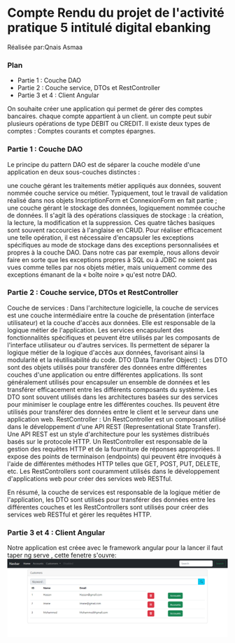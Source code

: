 <h1>Compte Rendu du projet de l'activité pratique 5 intitulé digital ebanking</h1>
  Réalisée par:Qnais Asmaa
  <h3>Plan</h3>
  <ul>
 <li> Partie 1 : Couche DAO</li>
 <li>Partie 2 : Couche service, DTOs et RestController</li>
 <li>Partie 3 et 4 : Client Angular</li>
 </ul>
 On souhaite créer une application qui permet de gérer des comptes bancaires. chaque compte appartient à un client. un compte peut subir plusieurs opérations de type DEBIT ou CREDIT. Il existe deux types de comptes : Comptes courants et comptes épargnes.
  <h3> Partie 1 : Couche DAO</h3>
  Le principe du pattern DAO est de séparer la couche modèle d'une application en deux sous-couches distinctes :

une couche gérant les traitements métier appliqués aux données, souvent nommée couche service ou métier. Typiquement, tout le travail de validation réalisé dans nos objets InscriptionForm et ConnexionForm en fait partie ;
une couche gérant le stockage des données, logiquement nommée couche de données. Il s'agit là des opérations classiques de stockage : la création, la lecture, la modification et la suppression. Ces quatre tâches basiques sont souvent raccourcies à l'anglaise en CRUD.
Pour réaliser efficacement une telle opération, il est nécessaire d'encapsuler les exceptions spécifiques au mode de stockage dans des exceptions personnalisées et propres à la couche DAO. Dans notre cas par exemple, nous allons devoir faire en sorte que les exceptions propres à SQL ou à JDBC ne soient pas vues comme telles par nos objets métier, mais uniquement comme des exceptions émanant de la « boîte noire » qu'est notre DAO.
<h3> Partie 2 : Couche service, DTOs et RestController</h3>
Couche de services : Dans l'architecture logicielle, la couche de services est une couche intermédiaire entre la couche de présentation (interface utilisateur) et la couche d'accès aux données. Elle est responsable de la logique métier de l'application. Les services encapsulent des fonctionnalités spécifiques et peuvent être utilisés par les composants de l'interface utilisateur ou d'autres services. Ils permettent de séparer la logique métier de la logique d'accès aux données, favorisant ainsi la modularité et la réutilisabilité du code.
DTO (Data Transfer Object) : Les DTO sont des objets utilisés pour transférer des données entre différentes couches d'une application ou entre différentes applications. Ils sont généralement utilisés pour encapsuler un ensemble de données et les transférer efficacement entre les différents composants du système. Les DTO sont souvent utilisés dans les architectures basées sur des services pour minimiser le couplage entre les différentes couches. Ils peuvent être utilisés pour transférer des données entre le client et le serveur dans une application web.
RestController : Un RestController est un composant utilisé dans le développement d'une API REST (Representational State Transfer). Une API REST est un style d'architecture pour les systèmes distribués basés sur le protocole HTTP. Un RestController est responsable de la gestion des requêtes HTTP et de la fourniture de réponses appropriées. Il expose des points de terminaison (endpoints) qui peuvent être invoqués à l'aide de différentes méthodes HTTP telles que GET, POST, PUT, DELETE, etc. Les RestControllers sont couramment utilisés dans le développement d'applications web pour créer des services web RESTful.

En résumé, la couche de services est responsable de la logique métier de l'application, les DTO sont utilisés pour transférer des données entre les différentes couches et les RestControllers sont utilisés pour créer des services web RESTful et gérer les requêtes HTTP.
 <h3> Partie 3 et 4 : Client Angular</h3>
 Notre application est créee avec le framework angular pour la lancer il faut taper ng serve , cette fenetre s'ouvre:
 <img src="src/app/img/1.PNG"/>







